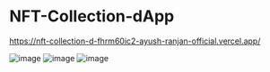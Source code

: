 # NFT-Collection-dApp
https://nft-collection-d-fhrm60ic2-ayush-ranjan-official.vercel.app/

![image](https://github.com/ayush-ranjan-official/NFT-Collection-dApp/assets/93761136/8ac52e2f-c190-451e-80d1-3155e7dfb88e)
![image](https://github.com/ayush-ranjan-official/NFT-Collection-dApp/assets/93761136/aa0d9d5a-9de8-478a-a818-60f385f6b01a)
![image](https://github.com/ayush-ranjan-official/NFT-Collection-dApp/assets/93761136/9996c1d2-e7ba-4c49-a50b-adc6572cc405)
